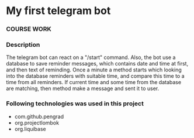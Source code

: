 # My first telegram bot
### COURSE WORK

### Description
The telegram bot can react on a "/start" command.
Also, the bot use a database to save reminder
messages, which contains date and time at first,
and then text of reminding.
Once a minute a method starts which looking into 
the database reminders with suitable time, and
compare this time to a time from all reminders. 
If current time and some time from the database are
matching, then method make a message and sent it to user.

### Following technologies was used in this project
* com.github.pengrad
* org.projectlombok
* org.liquibase